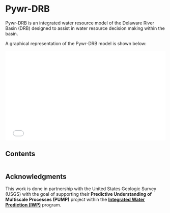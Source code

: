 # Pywr-DRB

Pywr-DRB is an integrated water resource model of the Delaware River Basin (DRB) designed to assist in water resource decision making within the basin.

A graphical representation of the Pywr-DRB model is shown below:

<div style="padding-bottom:56.25%; position:relative; display:block; width: 100%">
  <iframe src="drb_model_map.html"
  height = "100%" width = "100%"
  title = "Graphical Representation of Pywr-DRB Model"
  frameborder="0" allowfullscreen="" style="position:absolute; top:0; left: 0">
  </iframe>
</div>


## Contents
```{tableofcontents}
```


## Acknowledgments

This work is done in partnership with the United States Geologic Survey (USGS) with the goal of supporting their **Predictive Understanding of Multiscale Processes (PUMP)** project within the [**Integrated Water Prediction (IWP)**](https://www.usgs.gov/mission-areas/water-resources/science/integrated-water-prediction-iwp#overview) program.
